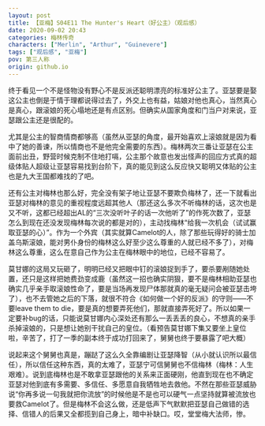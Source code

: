 ```yaml
---
layout: post
title: 【亚梅】S04E11 The Hunter's Heart（好公主）（观后感）
date: 2020-09-02 20:43
categories: 梅林传奇
characters: ["Merlin", "Arthur", "Guinevere"]
tags: ["观后感", "亚梅"]
pov: 第三人称
origin: github.io
---
```


终于看见一个不是怪物没有野心不是反派还聪明漂亮的标准好公主了。亚瑟要是娶这公主也倒是于情于理都说得过去了，外交上也有益，姑娘对他也真心，当然真心是真心，跟滚娘的死心塌地还是有点区别。但确实从国家角度和门当户对来说，亚瑟跟公主还是很配的。

尤其是公主的智商情商都够高（虽然从亚瑟的角度，最开始喜欢上滚娘就是因为看中了她的善谏，所以情商也不是他完全需要的东西）。梅林两次三番让亚瑟在公主面前出丑，野营时候克制不住地打嗝，公主那个故意也发出怪声的回应方式真的超级体贴人超级让亚瑟容易找到台阶下，真的能见到这么反应快又聪明又体贴的公主也是九大王国都难找的了吧。

还有公主对梅林也那么好，完全没有架子地让亚瑟不要欺负梅林了，还一下就看出亚瑟对梅林的意见的重视程度远超其他人（那还这么多次不听梅林的话，这次也是又不听，这都已经超出AL的“三次没听叶子的话一次他听了”的作死次数了，亚瑟怎么到现在还没发现梅林每次说的都是对的），主动找梅林“给我一次机会（试试赢取亚瑟的心）”。作为一个外宾（其实就算Camelot的人，除了那些玩得好的骑士加盖乌斯滚娘，能对男仆身份的梅林这么好至少这么尊重的人就已经不多了），对梅林这么尊重，这么在意自己作为公主在梅林眼中的地位，已经不容易了。

莫甘娜的这局又玩砸了，明明已经又把眼中钉的滚娘捉到手了，要杀要剐随她处置，还只是这样把她费劲变成鹿（虽然这一招也确实阴狠，要不是梅林相助亚瑟也确实几乎亲手取滚娘性命了，要是当场再发现尸体那就真的毫无疑问会被亚瑟击垮了），也不去管她之后的下落，就很不符合《如何做一个好的反派》的守则——不要leave them to die，要是真的想要弄死他们，那就直接弄死好了。所以如果一定要补bug的话，只能说莫甘娜内心深处还有那么一丢丢丢的良心，不想真的亲手杀掉滚娘的，只是想让她别干扰自己的皇位。（看预告莫甘娜下集又要坐上皇位啦，辛苦了，打了一季的副本终于成功打回来了，舅舅也终于要暴露了吧大概）

说起来这个舅舅也真是，蹦跶了这么久全靠编剧让亚瑟降智（从小就认识所以最信任），所以信任这种东西，真的太难了，亚瑟宁可信舅舅也不信梅林（梅林：人生艰难）。说到底梅林也是不敢拿亚瑟跟他的关系来正面硬刚，他直到现在也不确定亚瑟对他到底有多需要、多信任、多愿意自我牺牲地去救他。不然在那些亚瑟威胁说“你再多说一句我就把你流放”的时候他是不是也可以硬气一点坚持就算被流放也要救Camelot了。但是梅林不会这么做，还是低声下气默默把亚瑟自己做错的选择、信错人的后果又全都揽到自己身上，暗中补缺口。哎，堂堂梅大法师，惨。